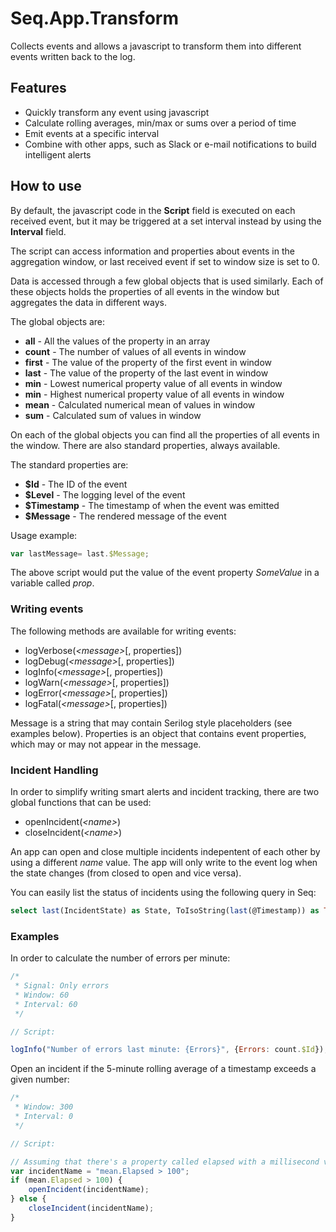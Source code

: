 # Seq.App.Transform
Collects events and allows a javascript to transform them into different events written back to the log.

## Features

- Quickly transform any event using javascript
- Calculate rolling averages, min/max or sums over a period of time
- Emit events at a specific interval
- Combine with other apps, such as Slack or e-mail notifications to build intelligent alerts

## How to use

By default, the javascript code in the **Script** field is executed on each received event, but it may be triggered at a set interval instead by using the **Interval** field.

The script can access information and properties about events in the aggregation window, or last received event if set to window size is set to 0.

Data is accessed through a few global objects that is used similarly. Each of these objects holds the properties of all events in the window but aggregates the data in different ways.

The global objects are:

- **all** - All the values of the property in an array
- **count** - The number of values of all events in window
- **first** - The value of the property of the first event in window
- **last** - The value of the property of the last event in window
- **min** - Lowest numerical property value of all events in window
- **min** - Highest numerical property value of all events in window
- **mean** - Calculated numerical mean of values in window
- **sum** - Calculated sum of values in window

On each of the global objects you can find all the properties of all events in the window. There are also standard properties, always available.

The standard properties are:

- **$Id** - The ID of the event
- **$Level** - The logging level of the event
- **$Timestamp** - The timestamp of when the event was emitted
- **$Message** - The rendered message of the event

Usage example:

```javascript
var lastMessage= last.$Message;
```

The above script would put the value of the event property *SomeValue* in a variable called *prop*.

### Writing events

The following methods are available for writing events:

- logVerbose(*&lt;message&gt;*[, properties])
- logDebug(*&lt;message&gt;*[, properties])
- logInfo(*&lt;message&gt;*[, properties])
- logWarn(*&lt;message&gt;*[, properties])
- logError(*&lt;message&gt;*[, properties])
- logFatal(*&lt;message&gt;*[, properties])

Message is a string that may contain Serilog style placeholders (see examples below). Properties is an object that contains event properties, which may or may not appear in the message.

### Incident Handling

In order to simplify writing smart alerts and incident tracking, there are two global functions that can be used:

- openIncident(*&lt;name&gt;*)
- closeIncident(*&lt;name&gt;*)

An app can open and close multiple incidents indepentent of each other by using a different _name_ value. The app will only write to the event log when the state changes (from closed to open and vice versa).

You can easily list the status of incidents using the following query in Seq:

```sql
select last(IncidentState) as State, ToIsoString(last(@Timestamp)) as Timestamp from stream where length(IncidentName) > 0 group by IncidentName
```

### Examples

In order to calculate the number of errors per minute:

```javascript
/*
 * Signal: Only errors
 * Window: 60
 * Interval: 60 
 */

// Script:

logInfo("Number of errors last minute: {Errors}", {Errors: count.$Id});
```

Open an incident if the 5-minute rolling average of a timestamp exceeds a given number:

```javascript
/*
 * Window: 300
 * Interval: 0
 */

// Script:

// Assuming that there's a property called elapsed with a millisecond value in it
var incidentName = "mean.Elapsed > 100";
if (mean.Elapsed > 100) {
    openIncident(incidentName);
} else {
	closeIncident(incidentName);
}
```